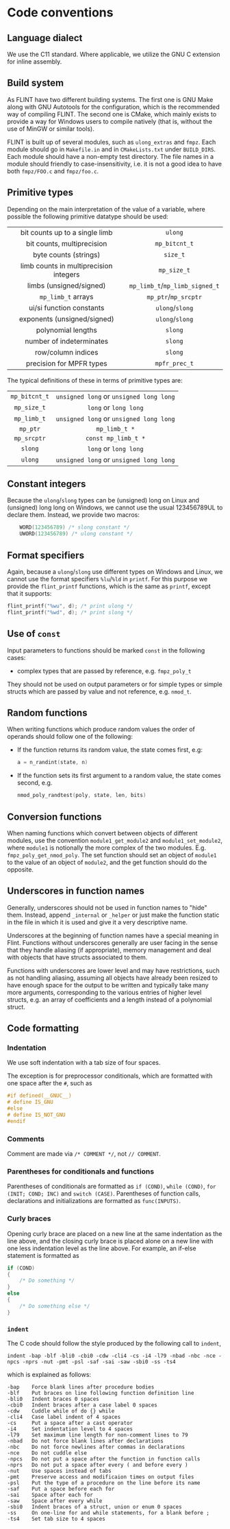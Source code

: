 # Code conventions

## Language dialect

We use the C11 standard. Where applicable, we utilize the GNU C extension for
inline assembly.

## Build system

As FLINT have two different building systems. The first one is GNU Make along
with GNU Autotools for the configuration, which is the recommended way of
compiling FLINT. The second one is CMake, which mainly exists to provide a way
for Windows users to compile natively (that is, without the use of MinGW or
similar tools).

FLINT is built up of several modules, such as `ulong_extras` and `fmpz`. Each
module should go in `Makefile.in` and in `CMakeLists.txt` under `BUILD_DIRS`.
Each module should have a non-empty test directory. The file names in a module
should friendly to case-insensitivity, i.e. it is not a good idea to have both
`fmpz/FOO.c` and `fmpz/foo.c`.

## Primitive types

Depending on the main interpretation of the value of a variable, where possible
the following primitive datatype should be used:

|                                        |                                |
|:--------------------------------------:|:------------------------------:|
| bit counts up to a single limb         | `ulong`                        |
| bit counts, multiprecision             | `mp_bitcnt_t`                  |
| byte counts (strings)                  | `size_t`                       |
| limb counts in multiprecision integers | `mp_size_t`                    |
| limbs (unsigned/signed)                | `mp_limb_t`/`mp_limb_signed_t` |
| `mp_limb_t` arrays                     | `mp_ptr`/`mp_srcptr`           |
| ui/si function constants               | `ulong`/`slong`                |
| exponents (unsigned/signed)            | `ulong`/`slong`                |
| polynomial lengths                     | `slong`                        |
| number of indeterminates               | `slong`                        |
| row/column indices                     | `slong`                        |
| precision for MPFR types               | `mpfr_prec_t`                  |

The typical definitions of these in terms of primitive types are:

|               |                                         |
|:-------------:|:---------------------------------------:|
| `mp_bitcnt_t` | `unsigned long` or `unsigned long long` |
| `mp_size_t`   | `long` or `long long`                   |
| `mp_limb_t`   | `unsigned long` or `unsigned long long` |
| `mp_ptr`      | `mp_limb_t *`                           |
| `mp_srcptr`   | `const mp_limb_t *`                     |
| `slong`       | `long` or `long long`                   |
| `ulong`       | `unsigned long` or `unsigned long long` |

## Constant integers

Because the `ulong`/`slong` types can be (unsigned) long on Linux and (unsigned)
long long on Windows, we cannot use the usual 123456789UL to declare them.
Instead, we provide two macros:

```c
    WORD(123456789) /* slong constant */
    UWORD(123456789) /* ulong constant */
```

## Format specifiers

Again, because a `ulong`/`slong` use different types on Windows and Linux, we
cannot use the format specifiers `%lu`/`%ld` in `printf`. For this purpose we
provide the `flint_printf` functions, which is the same as `printf`, except that
it supports:

```c
flint_printf("%wu", d); /* print ulong */
flint_printf("%wd", d); /* print slong */
```

## Use of `const`

Input parameters to functions should be marked `const` in the following cases:

* complex types that are passed by reference, e.g. `fmpz_poly_t`

They should not be used on output parameters or for simple types or simple
structs which are passed by value and not reference, e.g. `nmod_t`.

## Random functions

When writing functions which produce random values the order of operands should
follow one of the following:

* If the function returns its random value, the state comes first, e.g:
  ```c
  a = n_randint(state, n)
  ```

* If the function sets its first argument to a random value, the state
  comes second, e.g.
  ```c
  nmod_poly_randtest(poly, state, len, bits)
  ```

## Conversion functions

When naming functions which convert between objects of different modules, use
the convention `module1_get_module2` and `module1_set_module2`, where `module1`
is notionally the more complex of the two modules. E.g.
`fmpz_poly_get_nmod_poly`. The set function should set an object of `module1` to
the value of an object of `module2`, and the get function should do the
opposite.

## Underscores in function names

Generally, underscores should not be used in function names to "hide" them.
Instead, append `_internal` or `_helper` or just make the function static in the
file in which it is used and give it a very descriptive name.

Underscores at the beginning of function names have a special meaning in Flint.
Functions without underscores generally are user facing in the sense that they
handle aliasing (if appropriate), memory management and deal with objects that
have structs associated to them.

Functions with underscores are lower level and may have restrictions, such as
not handling aliasing, assuming all objects have already been resized to have
enough space for the output to be written and typically take many more
arguments, corresponding to the various entries of higher level structs, e.g. an
array of coefficients and a length instead of a polynomial struct.


## Code formatting

### Indentation

We use soft indentation with a tab size of four spaces.

The exception is for preprocessor conditionals, which are formatted with one
space after the `#`, such as
```c
#if defined(__GNUC__)
# define IS_GNU
#else
# define IS_NOT_GNU
#endif
```

### Comments

Comment are made via `/* COMMENT */`, not `// COMMENT`.

### Parentheses for conditionals and functions

Parentheses of conditionals are formatted as `if (COND)`, `while (COND)`,
`for (INIT; COND; INC)` and `switch (CASE)`. Parentheses of function calls,
declarations and initializations are formatted as `func(INPUTS)`.

### Curly braces

Opening curly brace are placed on a new line at the same indentation as the line
above, and the closing curly brace is placed alone on a new line with one less
indentation level as the line above. For example, an if-else statement is
formatted as
```c
if (COND)
{
    /* Do something */
}
else
{
    /* Do something else */
}
```

### `indent`

The C code should follow the style produced by the following call to `indent`,

```
indent -bap -blf -bli0 -cbi0 -cdw -cli4 -cs -i4 -l79 -nbad -nbc -nce -npcs -nprs -nut -pmt -psl -saf -sai -saw -sbi0 -ss -ts4
```

which is explained as follows:

```
-bap    Force blank lines after procedure bodies
-blf    Put braces on line following function definition line
-bli0   Indent braces 0 spaces
-cbi0   Indent braces after a case label 0 spaces
-cdw    Cuddle while of do {} while
-cli4   Case label indent of 4 spaces
-cs     Put a space after a cast operator
-i4     Set indentation level to 4 spaces
-l79    Set maximum line length for non-comment lines to 79
-nbad   Do not force blank lines after declarations
-nbc    Do not force newlines after commas in declarations
-nce    Do not cuddle else
-npcs   Do not put a space after the function in function calls
-nprs   Do not put a space after every ( and before every )
-nut    Use spaces instead of tabs
-pmt    Preserve access and modificaion times on output files
-psl    Put the type of a procedure on the line before its name
-saf    Put a space before each for
-sai    Space after each for
-saw    Space after every while
-sbi0   Indent braces of a struct, union or enum 0 spaces
-ss     On one-line for and while statements, for a blank before ;
-ts4    Set tab size to 4 spaces
```
